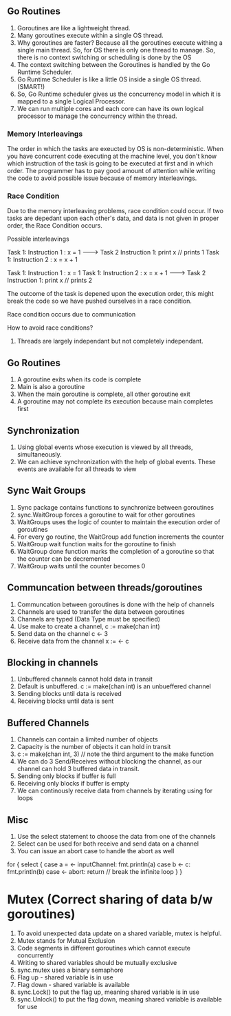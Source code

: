 ## Go Routines

1. Goroutines are like a lightweight thread.
2. Many goroutines execute within a single OS thread.
3. Why goroutines are faster? Because all the goroutines execute withing a single main thread. So, for OS
there is only one thread to manage. So, there is no context switching or scheduling is done by the OS
4. The context switching between the Goroutines is handled by the Go Runtime Scheduler.
5. Go Runtime Scheduler is like a little OS inside a single OS thread. (SMART!)
6. So, Go Runtime scheduler gives us the concurrency model in which it is mapped to a single Logical Processor.
7. We can run multiple cores and each core can have its own logical processor to manage the concurrency within the thread.

### Memory Interleavings

The order in which the tasks are exeucted by OS is non-deterministic. When you have concurrent code executing at the machine level,
you don't know which instruction of the task is going to be executed at first and in which order. The programmer has to pay good amount of attention while writing the code to avoid possible issue because of memory interleavings.

### Race Condition

Due to the memory interleaving problems, race condition could occur. If two tasks are depedant upon each other's data, and data
is not given in proper order, the Race Condition occurs.

Possible interleavings 

Task 1: Instruction 1 : x = 1
---> Task 2 Instruction 1: print x // prints 1
Task 1: Instruction 2 : x = x + 1

Task 1: Instruction 1 : x = 1
Task 1: Instruction 2 : x = x + 1
---> Task 2 Instruction 1: print x // prints 2

The outcome of the task is depened upon the execution order, this might break the code so we have pushed ourselves in a race condition.

Race condition occurs due to communication

How to avoid race conditions?

1. Threads are largely independant but not completely independant.

## Go Routines

1. A goroutine exits when its code is complete
2. Main is also a goroutine
3. When the main goroutine is complete, all other goroutine exit
4. A goroutine may not complete its execution because main completes first

## Synchronization

1. Using global events whose execution is viewed by all threads, simultaneously.
2. We can achieve synchronization with the help of global events. These events are available for all threads to view

## Sync Wait Groups

1. Sync package contains functions to synchronize between goroutines
2. sync.WaitGroup forces a goroutine to wait for other goroutines
3. WaitGroups uses the logic of counter to maintain the execution order of goroutines
4. For every go routine, the WaitGroup add function increments the counter
5. WaitGroup wait function waits for the goroutine to finish
6. WaitGroup done function marks the completion of a goroutine so that the counter can be decremented
7. WaitGroup waits until the counter becomes 0

## Communcation between threads/goroutines

1. Communcation between goroutines is done with the help of channels
2. Channels are used to transfer the data between goroutines
3. Channels are typed (Data Type must be specified)
4. Use make to create a channel, c := make(chan int)
5. Send data on the channel c <- 3
6. Receive data from the channel x := <- c

## Blocking in channels

1. Unbuffered channels cannot hold data in transit
2. Default is unbuffered. c := make(chan int) is an unbueffered channel
3. Sending blocks until data is received
4. Receiving blocks until data is sent

## Buffered Channels

1. Channels can contain a limited number of objects
2. Capacity is the number of objects it can hold in transit
3. c := make(chan int, 3) // note the third argument to the make function
4. We can do 3 Send/Receives without blocking the channel, as our channel can hold 3 buffered data in transit.
5. Sending only blocks if buffer is full
6. Receiving only blocks if buffer is empty
7. We can continously receive data from channels by iterating using for loops

## Misc

1. Use the select statement to choose the data from one of the channels
2. Select can be used for both receive and send data on a channel
3. You can issue an abort case to handle the abort as well

for {
    select {
        case a = <- inputChannel:
            fmt.println(a)
        case b <- c:
            fmt.println(b)
        case <- abort:
            return // break the infinite loop
    }
}

# Mutex (Correct sharing of data b/w goroutines)

1. To avoid unexpected data update on a shared variable, mutex is helpful.
2. Mutex stands for Mutual Exclusion
3. Code segments in different goroutines which cannot execute concurrently
4. Writing to shared variables should be mutually exclusive
5. sync.mutex uses a binary semaphore
6. Flag up - shared variable is in use
7. Flag down - shared variable is available
8. sync.Lock() to put the flag up, meaning shared variable is in use
9. sync.Unlock() to put the flag down, meaning shared variable is available for use
